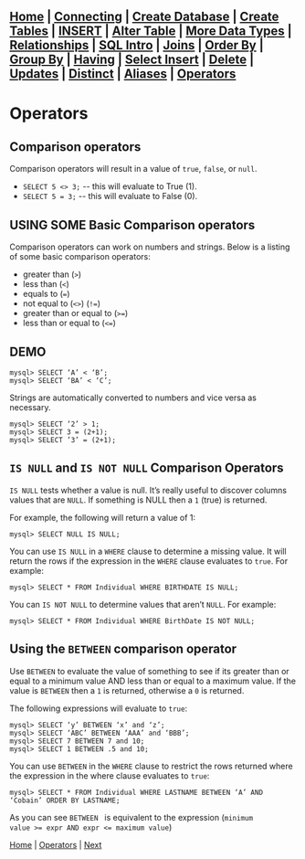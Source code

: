 [Home](/) | [Connecting](/2-connecting/) | [Create Database](/3-create-database/) | [Create Tables](/4-create-table/) | [INSERT](/5-insert/) | [Alter Table](/6-alter-table/) | [More Data Types](/7-more-data-types/) | [Relationships](/8-relationships/) | [SQL Intro](/9-sql-intro/) | [Joins](/10-joins/) | [Order By](/11-order-by/) | [Group By](/12-group-by/) | [Having](/13-having/)  | [Select Insert](/14-selectinsert/) | [Delete](/15-delete/) | [Updates](/16-updates/) | [Distinct](/17-distinct/) | [Aliases](/18-aliases/) | [Operators](/19-operators/)
---

# Operators

## Comparison operators

Comparison operators will result in a value of `true`, `false`, or `null`.

- `SELECT 5 <> 3;`  -- this will evaluate to True (1).
- `SELECT 5 = 3;` -- this will evaluate to False (0).

## USING SOME Basic Comparison operators

Comparison operators can work on numbers and strings.  Below is a listing of some basic comparison operators:

-	greater than (`>`)
-	less than (`<`)
-	equals to (`=`)
-	not equal to (`<>`) (`!=`)
-	greater than or equal to (`>=`)
-	less than or equal to (`<=`)

## DEMO

```
mysql> SELECT ‘A’ < ‘B’;
mysql> SELECT ‘BA’ < ‘C’;
```

Strings are automatically converted to numbers and vice versa as necessary.

```
mysql> SELECT ‘2’ > 1;
mysql> SELECT 3 = (2+1);
mysql> SELECT ’3’ = (2+1);
```

## `IS NULL` and `IS NOT NULL` Comparison Operators

`IS NULL` tests whether a value is null.  It’s really useful to discover columns values that are `NULL`.  If something is NULL then a `1` (true) is returned.  

For example, the following will return a value of 1:

```
mysql> SELECT NULL IS NULL;
```

You can use `IS NULL` in a `WHERE` clause to determine a missing value.  It will return the rows if the expression in the `WHERE` clause evaluates to `true`.  For example:

```
mysql> SELECT * FROM Individual WHERE BIRTHDATE IS NULL;
```

You can `IS NOT NULL` to determine values that aren’t `NULL`.  For example:

```
mysql> SELECT * FROM Individual WHERE BirthDate IS NOT NULL;
```

## Using the `BETWEEN` comparison operator

Use `BETWEEN` to evaluate the value of something to see if its greater than or equal to a minimum value AND less than or equal to a maximum value.     If the value is `BETWEEN` then a `1` is returned, otherwise a `0` is returned.

The following expressions will evaluate to `true`:

```
mysql> SELECT ‘y’ BETWEEN ‘x’ and ‘z’;
mysql> SELECT ‘ABC’ BETWEEN ‘AAA’ and ‘BBB’;
mysql> SELECT 7 BETWEEN 7 and 10;
mysql> SELECT 1 BETWEEN .5 and 10;
```

You can use `BETWEEN` in the `WHERE` clause to restrict the rows returned where the expression in the where clause evaluates to `true`:

```
mysql> SELECT * FROM Individual WHERE LASTNAME BETWEEN ‘A’ AND ‘Cobain’ ORDER BY LASTNAME;
```

As you can see `BETWEEN ` is equivalent to the expression (`minimum value >= expr AND expr <= maximum value`)



[Home](/)  |  [Operators](/19-operators/)  |  [Next](/19-operators/1)

